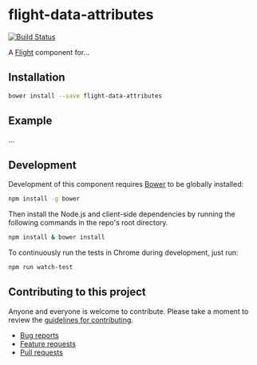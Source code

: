 # flight-data-attributes

[![Build Status](https://secure.travis-ci.org/<username>/flight-data-attributes.png)](http://travis-ci.org/<username>/flight-data-attributes)

A [Flight](https://github.com/flightjs/flight) component for…

## Installation

```bash
bower install --save flight-data-attributes
```

## Example

…

## Development

Development of this component requires [Bower](http://bower.io) to be globally
installed:

```bash
npm install -g bower
```

Then install the Node.js and client-side dependencies by running the following
commands in the repo's root directory.

```bash
npm install & bower install
```

To continuously run the tests in Chrome during development, just run:

```bash
npm run watch-test
```

## Contributing to this project

Anyone and everyone is welcome to contribute. Please take a moment to
review the [guidelines for contributing](CONTRIBUTING.md).

* [Bug reports](CONTRIBUTING.md#bugs)
* [Feature requests](CONTRIBUTING.md#features)
* [Pull requests](CONTRIBUTING.md#pull-requests)
